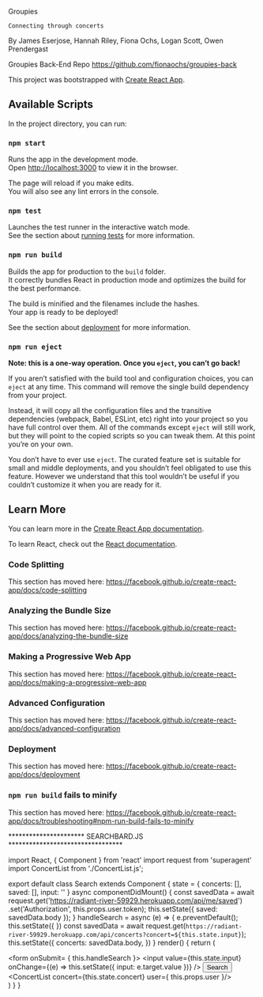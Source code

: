 Groupies


    Connecting through concerts

By James Eserjose,
   Hannah Riley,
   Fiona Ochs,
   Logan Scott,
   Owen Prendergast
   


Groupies Back-End Repo
https://github.com/fionaochs/groupies-back







This project was bootstrapped with [Create React App](https://github.com/facebook/create-react-app).

## Available Scripts

In the project directory, you can run:

### `npm start`

Runs the app in the development mode.<br />
Open [http://localhost:3000](http://localhost:3000) to view it in the browser.

The page will reload if you make edits.<br />
You will also see any lint errors in the console.

### `npm test`

Launches the test runner in the interactive watch mode.<br />
See the section about [running tests](https://facebook.github.io/create-react-app/docs/running-tests) for more information.

### `npm run build`

Builds the app for production to the `build` folder.<br />
It correctly bundles React in production mode and optimizes the build for the best performance.

The build is minified and the filenames include the hashes.<br />
Your app is ready to be deployed!

See the section about [deployment](https://facebook.github.io/create-react-app/docs/deployment) for more information.

### `npm run eject`

**Note: this is a one-way operation. Once you `eject`, you can’t go back!**

If you aren’t satisfied with the build tool and configuration choices, you can `eject` at any time. This command will remove the single build dependency from your project.

Instead, it will copy all the configuration files and the transitive dependencies (webpack, Babel, ESLint, etc) right into your project so you have full control over them. All of the commands except `eject` will still work, but they will point to the copied scripts so you can tweak them. At this point you’re on your own.

You don’t have to ever use `eject`. The curated feature set is suitable for small and middle deployments, and you shouldn’t feel obligated to use this feature. However we understand that this tool wouldn’t be useful if you couldn’t customize it when you are ready for it.

## Learn More

You can learn more in the [Create React App documentation](https://facebook.github.io/create-react-app/docs/getting-started).

To learn React, check out the [React documentation](https://reactjs.org/).

### Code Splitting

This section has moved here: https://facebook.github.io/create-react-app/docs/code-splitting

### Analyzing the Bundle Size

This section has moved here: https://facebook.github.io/create-react-app/docs/analyzing-the-bundle-size

### Making a Progressive Web App

This section has moved here: https://facebook.github.io/create-react-app/docs/making-a-progressive-web-app

### Advanced Configuration

This section has moved here: https://facebook.github.io/create-react-app/docs/advanced-configuration

### Deployment

This section has moved here: https://facebook.github.io/create-react-app/docs/deployment

### `npm run build` fails to minify

This section has moved here: https://facebook.github.io/create-react-app/docs/troubleshooting#npm-run-build-fails-to-minify



********************** SEARCHBARD.JS *********************************


import React, { Component } from 'react'
import request from 'superagent'
import ConcertList from './ConcertList.js';

export default class Search extends Component {
    state = {
        concerts: [],
        saved: [],
        input: ''
    }
    async componentDidMount() {
        const savedData = await request.get('https://radiant-river-59929.herokuapp.com/api/me/saved')
            .set('Authorization', this.props.user.token);
        this.setState({ saved: savedData.body });
    }
    handleSearch = async (e) => {
        e.preventDefault();
        this.setState({
        })
        const savedData = await request.get(`https://radiant-river-59929.herokuapp.com/api/concerts?concert=${this.state.input}`);
        this.setState({ 
            concerts: savedData.body,
        })
    }
    render() {
        return (
            <div id="search">
                <form onSubmit= { this.handleSearch }>
                <input value={this.state.input} onChange={(e) => this.setState({ input: e.target.value })} />
                <button onClick={this.handleSearch}>Search</button>
                <ConcertList concert={this.state.concert} user={ this.props.user }/>
                </form>
            </div>
        )
    }
}
